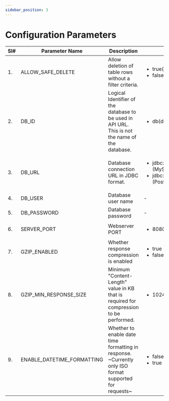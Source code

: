 ```yaml
---
sidebar_position: 3
---
```


# Configuration Parameters

| Sl# | Parameter Name             | Description                                                                                            | Allowed Values/Examples                                                                                                                       |
|-----|----------------------------|--------------------------------------------------------------------------------------------------------|-----------------------------------------------------------------------------------------------------------------------------------------------|
| 1.  | ALLOW_SAFE_DELETE          | Allow deletion of table rows without a filter criteria.                                                | <ul><li>true(default)</li><li>false</li></ul>                                                                                                 |
| 2.  | DB_ID                      | Logical Identifier of the database to be used in API URL. This is not the name of the database.        | <ul><li>db(default)</li></ul>                                                                                                                 |
| 3.  | DB_URL                     | Database connection URL in JDBC format.                                                                | <ul><li> jdbc:mysql://DB_SERVER_HOST:DB_PORT/DB_NAME (MySQL)</li><li> jdbc:postgresql://DB_SERVER_HOST:DB_PORT/DB_NAME (PostgreSQL)</li></ul> |
| 4.  | DB_USER                    | Database user name                                                                                     | -                                                                                                                                             |
| 5.  | DB_PASSWORD                | Database password                                                                                      | -                                                                                                                                             |
| 6.  | SERVER_PORT                | Webserver PORT                                                                                         | <ul><li>8080(default)</li></ul>                                                                                                               |
| 7.  | GZIP_ENABLED               | Whether response compression is enabled                                                                | <ul><li>true</li><li>false (default)</li></ul>                                                                                                |
| 8.  | GZIP_MIN_RESPONSE_SIZE     | Minimum "Content-Length" value in KB that is required for compression to be performed.                 | <ul><li>1024(default)</li></ul>                                                                                                               |
| 9.  | ENABLE_DATETIME_FORMATTING | Whether to enable date time formatting in response. ~Currently only ISO format supported for requests~ | <ul><li>false(default)</li><li>true</li></ul>                                                                                                 |

